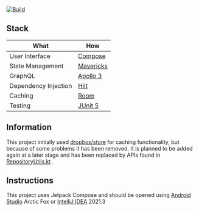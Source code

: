 [![Build](https://github.com/itsandreramon/android-starter/actions/workflows/build.yml/badge.svg)](https://github.com/itsandreramon/android-starter/actions/workflows/build.yml)

## Stack

| What                 | How                                                                              |
|----------------------|----------------------------------------------------------------------------------|
| User Interface       | [Compose](https://developer.android.com/jetpack/compose)                         |
| State Management     | [Mavericks](https://github.com/airbnb/mavericks)                                 |
| GraphQL              | [Apollo 3](https://github.com/apollographql/apollo-kotlin)                       |
| Dependency Injection | [Hilt](https://developer.android.com/training/dependency-injection/hilt-android) |
| Caching              | [Room](https://developer.android.com/training/data-storage/room/)                |
| Testing              | [JUnit 5](https://github.com/junit-team/junit5)                                  |

## Information

This project initially used [dropbox/store](https://github.com/dropbox/Store) for caching functionality, but because of
some problems it has been removed. It is planned to be added again at a later stage and has been replaced by APIs found
in [RepositoryUtils.kt](https://github.com/itsandreramon/android-starter/blob/master/core/src/main/java/app/example/core/util/RepositoryUtils.kt)
.

## Instructions

This project uses Jetpack Compose and should be opened using [Android Studio](https://developer.android.com/studio/)
Arctic Fox or [IntelliJ IDEA](https://www.jetbrains.com/idea/) 2021.3
